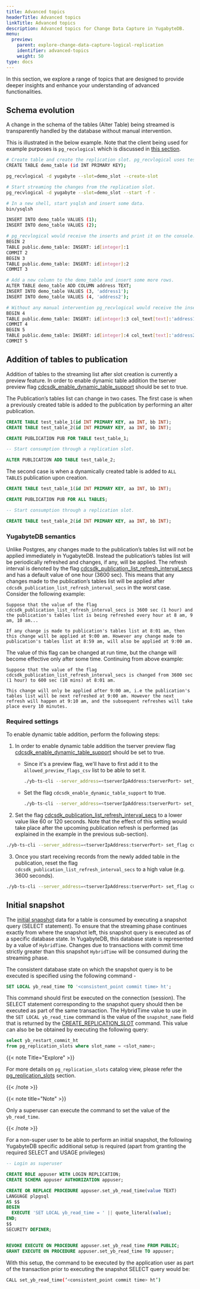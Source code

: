 ```yaml
---
title: Advanced topics
headerTitle: Advanced topics
linkTitle: Advanced topics
description: Advanced topics for Change Data Capture in YugabyteDB.
menu:
  preview:
    parent: explore-change-data-capture-logical-replication
    identifier: advanced-topics
    weight: 50
type: docs
---
```


In this section, we explore a range of topics that are designed to provide deeper insights and enhance your understanding of advanced functionalities. 

## Schema evolution

A change in the schema of the tables (Alter Table) being streamed is transparently handled by the database without manual intervention.

This is illustrated in the below example. Note that the client being used for example purposes is `pg_recvlogical` which is discussed in [this section](../using-logical-replication/get-started).

```sh
# Create table and create the replication slot. pg_recvlogical uses test_decoding output plugin by default.
CREATE TABLE demo_table (id INT PRIMARY KEY);

pg_recvlogical -d yugabyte --slot=demo_slot --create-slot

# Start streaming the changes from the replication slot.
pg_recvlogical -d yugabyte --slot=demo_slot --start -f -

# In a new shell, start ysqlsh and insert some data.
bin/ysqlsh

INSERT INTO demo_table VALUES (1);
INSERT INTO demo_table VALUES (2);

# pg_recvlogical would receive the inserts and print it on the console.
BEGIN 2
TABLE public.demo_table: INSERT: id[integer]:1
COMMIT 2
BEGIN 3
TABLE public.demo_table: INSERT: id[integer]:2
COMMIT 3

# Add a new column to the demo_table and insert some more rows.
ALTER TABLE demo_table ADD COLUMN address TEXT;
INSERT INTO demo_table VALUES (3, 'address1');
INSERT INTO demo_table VALUES (4, 'address2');

# Without any manual intervention pg_recvlogical would receive the inserts with the new schema and print it on the console.
BEGIN 4
TABLE public.demo_table: INSERT: id[integer]:3 col_text[text]:'address1'
COMMIT 4
BEGIN 5
TABLE public.demo_table: INSERT: id[integer]:4 col_text[text]:'address2'
COMMIT 5
```


## Addition of tables to publication

Addition of tables to the streaming list after slot creation is currently a preview feature. In order to enable dynamic table addition the tserver preview flag [cdcsdk_enable_dynamic_table_support](../../../../reference/configuration/yb-tserver/#cdcsdk_enable_dynamic_table_support) should be set to true.

The Publication’s tables list can change in two cases. The first case is when a previously created table is added to the publication by performing an alter publication. 

```sql
CREATE TABLE test_table_1(id INT PRIMARY KEY, aa INT, bb INT);
CREATE TABLE test_table_2(id INT PRIMARY KEY, aa INT, bb INT);

CREATE PUBLICATION PUB FOR TABLE test_table_1;

-- Start consumption through a replication slot.

ALTER PUBLICATION ADD TABLE test_table_2;
```

The second case is when a dynamically created table is added to `ALL TABLES` publication upon creation.

```sql
CREATE TABLE test_table_1(id INT PRIMARY KEY, aa INT, bb INT);

CREATE PUBLICATION PUB FOR ALL TABLES;

-- Start consumption through a replication slot.

CREATE TABLE test_table_2(id INT PRIMARY KEY, aa INT, bb INT);
```

### YugabyteDB semantics
Unlike Postgres, any changes made to the publication’s tables list will not be applied immediately in YugabyteDB. Instead the publication’s tables list will be periodically refreshed and changes, if any, will be applied. The refresh interval is denoted by the flag [cdcsdk_publication_list_refresh_interval_secs](../../../../reference/configuration/yb-tserver/#cdcsdk_publication_list_refresh_interval_secs) and has a default value of one hour (3600 sec). This means that any changes made to the publication’s tables list will be applied after `cdcsdk_publication_list_refresh_interval_secs` in the worst case. Consider the following example:

```
Suppose that the value of the flag cdcsdk_publication_list_refresh_interval_secs is 3600 sec (1 hour) and the publication's tables list is being refreshed every hour at 8 am, 9 am, 10 am...

If any change is made to publication's tables list at 8:01 am, then this change will be applied at 9:00 am. However any change made to publication's tables list at 8:59 am, will also be applied at 9:00 am.
```

The value of this flag can be changed at run time, but the change will become effective only after some time. Continuing from above example:

```
Suppose that the value of the flag cdcsdk_publication_list_refresh_interval_secs is changed from 3600 sec (1 hour) to 600 sec (10 mins) at 8:01 am.

This change will only be applied after 9:00 am, i.e the publication's tables list will be next refreshed at 9:00 am. However the next refresh will happen at 9:10 am, and the subsequent refreshes will take place every 10 minutes.
```

### Required settings

To enable dynamic table addition, perform the following steps:

1. In order to enable dynamic table addition the tserver preview flag [cdcsdk_enable_dynamic_table_support](../../../../reference/configuration/yb-tserver/#cdcsdk_enable_dynamic_table_support) should be set to true. 

   - Since it's a preview flag, we'll have to first add it to the `allowed_preview_flags_csv` list to be able to set it. 

      ```sh
      ./yb-ts-cli --server_address=<tserverIpAddress:tserverPort> set_flag allowed_preview_flags_csv cdcsdk_enable_dynamic_table_support
      ```

    - Set the flag `cdcsdk_enable_dynamic_table_support` to true.

      ```sh
      ./yb-ts-cli --server_address=<tserverIpAddress:tserverPort> set_flag cdcsdk_enable_dynamic_table_support true
      ```

2. Set the flag [cdcsdk_publication_list_refresh_interval_secs](../../../../reference/configuration/yb-tserver/#cdcsdk_publication_list_refresh_interval_secs) to a lower value like 60 or 120 seconds. Note that the effect of this setting would take place after the upcoming publication refresh is performed (as explained in the example in the previous sub-section).

```sh
./yb-ts-cli --server_address=<tserverIpAddress:tserverPort> set_flag cdcsdk_publication_list_refresh_interval_secs 120
```

3. Once you start receiving records from the newly added table in the publication, reset the flag `cdcsdk_publication_list_refresh_interval_secs` to a high value (e.g. 3600 seconds).

```sh
./yb-ts-cli --server_address=<tserverIpAddress:tserverPort> set_flag cdcsdk_publication_list_refresh_interval_secs 3600
```
## Initial snapshot

The [initial snapshot](../../../architecture/docdb-replication/cdc-logical-replication#initial-snapshot) data for a table is consumed by executing a snapshot query (SELECT statement). To ensure that the streaming phase continues exactly from where the snapshot left, this snapshot query is executed as of a specific database state. In YugabyteDB, this database state is represented by a value of `HybridTime`. Changes due to transactions with commit time strictly greater than this snapshot `HybridTime` will be consumed during the streaming phase.

The consistent database state on which the snapshot query is to be executed is specified using the following command -

```sql
SET LOCAL yb_read_time TO '<consistent_point commit time> ht';
```
		
This command should first be executed on the connection (session). The SELECT statement corresponding to the snapshot query should then be executed as part of the same transaction. The HybridTime value to use in the `SET LOCAL yb_read_time` command is the value of the `snapshot_name` field that is returned by the [CREATE_REPLICATION_SLOT](../../../api/ysql/the-sql-language/statements/#create-replication-slot) command. This value can also be be obtained by executing the following query:

```sql
select yb_restart_commit_ht
from pg_replication_slots where slot_name = <slot_name>;
```

{{< note Title="Explore" >}}

For more details on `pg_replication_slots` catalog view, please refer the [pg_replication_slots](../using-logical-replication/monitor#pg-replication-slots) section.

{{< /note >}}

{{< note title="Note" >}}

Only a superuser can execute the command to set the value of the `yb_read_time`.

{{< /note >}}

For a non-super user to be able to perform an initial snapshot, the following YugabyteDB specific additional setup is required (apart from granting the required SELECT and USAGE privileges)

```sql
-- Login as superuser

CREATE ROLE appuser WITH LOGIN REPLICATION;
CREATE SCHEMA appuser AUTHORIZATION appuser;

CREATE OR REPLACE PROCEDURE appuser.set_yb_read_time(value TEXT)
LANGUAGE plpgsql
AS $$
BEGIN
  EXECUTE 'SET LOCAL yb_read_time = ' || quote_literal(value);
END;
$$
SECURITY DEFINER;


REVOKE EXECUTE ON PROCEDURE appuser.set_yb_read_time FROM PUBLIC; 
GRANT EXECUTE ON PROCEDURE appuser.set_yb_read_time TO appuser;
```

With this setup, the command to be executed by the application user as part of the transaction prior to executing the snapshot SELECT query would be:

```sh
CALL set_yb_read_time(‘<consistent_point commit time> ht’)
```